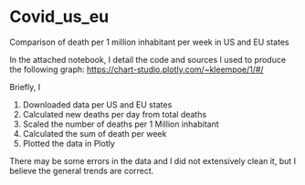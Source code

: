 # Covid_us_eu
Comparison of death per 1 million inhabitant per week in US and EU states

In the attached notebook, I detail the code and sources I used to produce the following graph:
https://chart-studio.plotly.com/~kleempoe/1/#/

Briefly, I
1.	Downloaded data per US and EU states
2.	Calculated new deaths per day from total deaths
3.	Scaled the number of deaths per 1 Million inhabitant
4.	Calculated the sum of death per week
5.	Plotted the data in Plotly 

There may be some errors in the data and I did not extensively clean it, but I believe the general trends are correct.

